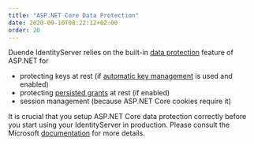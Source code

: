 ```yaml
---
title: "ASP.NET Core Data Protection"
date: 2020-09-10T08:22:12+02:00
order: 20
---
```


Duende IdentityServer relies on the built-in [data protection](https://docs.microsoft.com/en-us/aspnet/core/security/data-protection/) feature of ASP.NET for

* protecting keys at rest (if [automatic key management](../fundamentals/keys) is used and enabled)
* protecting [persisted grants](../data/operational/grants) at rest (if enabled)
* session management (because ASP.NET Core cookies require it)

It is crucial that you setup ASP.NET Core data protection correctly before you start using your IdentityServer in production. Please consult the Microsoft [documentation](https://docs.microsoft.com/en-us/aspnet/core/security/data-protection/configuration/overview) for more details.